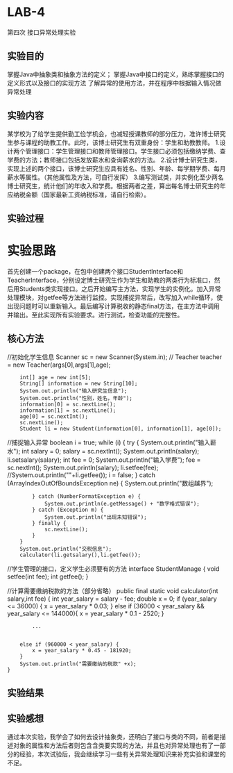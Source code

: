 # LAB-4
第四次 接口异常处理实验

  
## 实验目的
掌握Java中抽象类和抽象方法的定义； 
掌握Java中接口的定义，熟练掌握接口的定义形式以及接口的实现方法
了解异常的使用方法，并在程序中根据输入情况做异常处理

## 实验内容
某学校为了给学生提供勤工俭学机会，也减轻授课教师的部分压力，准许博士研究生参与课程的助教工作。此时，该博士研究生有双重身份：学生和助教教师。
1.设计两个管理接口：学生管理接口和教师管理接口。学生接口必须包括缴纳学费、查学费的方法；教师接口包括发放薪水和查询薪水的方法。
2.设计博士研究生类，实现上述的两个接口，该博士研究生应具有姓名、性别、年龄、每学期学费、每月薪水等属性。（其他属性及方法，可自行发挥）
3.编写测试类，并实例化至少两名博士研究生，统计他们的年收入和学费。根据两者之差，算出每名博士研究生的年应纳税金额（国家最新工资纳税标准，请自行检索）。


  
## 实验过程
# 实验思路
首先创建一个package，在包中创建两个接口StudentInterface和TeacherInterface，分别设定博士研究生作为学生和助教的两类行为标准口，然后用Students类实现接口。之后开始编写主方法，实现学生的实例化。加入异常处理模块，对getfee等方法进行监控。实现捕捉异常后，改写加入while循环，使出现问题时可以重新输入。最后编写计算税收的静态final方法，在主方法中调用并输出。至此实现所有实验要求。进行测试，检查功能的完整性。



## 核心方法
//初始化学生信息
Scanner sc = new Scanner(System.in);
//	Teacher teacher = new Teacher(args[0],args[1],age);

		int[] age = new int[5];
		String[] information = new String[10];
		System.out.println("输入研究生信息");
		System.out.println("性别，姓名，年龄");
		information[0] = sc.nextLine();
		information[1] = sc.nextLine();
		age[0] = sc.nextInt();
		sc.nextLine();
		Student li = new Student(information[0], information[1], age[0]);

//捕捉输入异常
boolean i = true;
		while (i) {
			try {
				System.out.println("输入薪水");
				int salary = 0;
				salary = sc.nextInt();
				System.out.println(salary);
				li.setsalary(salary);
				int fee = 0;
				System.out.println("输入学费");
				fee = sc.nextInt();
				System.out.println(salary);
				li.setfee(fee);
				//System.out.println(""+li.getfee());
				i = false;
			} catch (ArrayIndexOutOfBoundsException ne) {
				System.out.println("数组越界");

			} catch (NumberFormatException e) {
				System.out.println(e.getMessage() + "数字格式错误");
			} catch (Exception m) {
				System.out.println("出现未知错误");
			} finally {
				sc.nextLine();
			}
		}
		System.out.println("交税信息");
		calculator(li.getsalary(),li.getfee());

//学生管理的接口，定义学生必须要有的方法
interface StudentManage {
    void setfee(int fee);
    int getfee();
}

//计算需要缴纳税款的方法（部分省略）
public final static void calculator(int salary,int fee) {
		int  year_salary = salary - fee;
		double x = 0;
		if (year_salary <= 36000) {
			x = year_salary * 0.03;
		}
		else if (36000 < year_salary && year_salary <= 144000){
			x = year_salary * 0.1 - 2520; }
               
	        ...
	
	
		else if (960000 < year_salary) {
			x = year_salary * 0.45 - 181920;
		}
		System.out.println("需要缴纳的税款" +x);
	}


## 实验结果


## 实验感想
通过本次实验，我学会了如何去设计抽象类，还明白了接口与类的不同，前者是描述对象的属性和方法后者则包含含类要实现的方法，并且也对异常处理也有了一部分的经验，本次试验后，我会继续学习一些有关异常处理知识来补充实验和课堂的不足。
